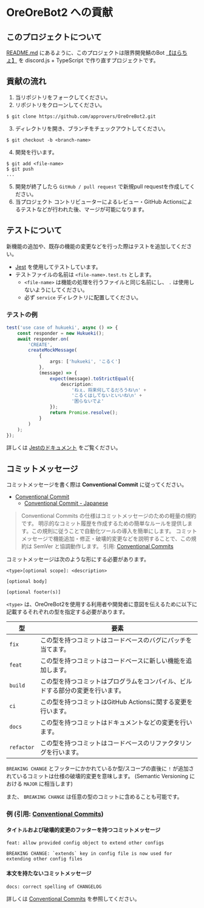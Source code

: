 # OreOreBot2 への貢献

## このプロジェクトについて

[README.md](./README.md) にあるように、このプロジェクトは限界開発鯖のBot [【はらちょ】](https://github.com/approvers/OreOreBot) を discord.js +
TypeScript で作り直すプロジェクトです。

## 貢献の流れ

1. 当リポジトリをフォークしてください。
2. リポジトリをクローンしてください。

```
$ git clone https://github.com/approvers/OreOreBot2.git
```

3. ディレクトリを開き、ブランチをチェックアウトしてください。

```
$ git checkout -b <branch-name>
```

4. 開発を行います。

```
$ git add <file-name>
$ git push
...
```

5. 開発が終了したら `GitHub / pull request` で新規pull requestを作成してください。
6. 当プロジェクト コントリビューターによるレビュー・GitHub Actionsによるテストなどが行われた後、マージが可能になります。

## テストについて

新機能の追加や、既存の機能の変更などを行った際はテストを追加してください。

* [Jest](https://jestjs.io/ja/) を使用してテストしています。
* テストファイルの名前は `<file-name>.test.ts` とします。
    * `<file-name>` は機能の処理を行うファイルと同じ名前にし、 `.` は使用しないようにしてください。
    * 必ず `service` ディレクトリに配置してください。

### テストの例

```typescript
test('use case of hukueki', async () => {
    const responder = new Hukueki();
    await responder.on(
        'CREATE',
        createMockMessage(
            {
                args: ['hukueki', 'こるく']
            },
            (message) => {
                expect(message).toStrictEqual({
                    description:
                        'ねぇ、将来何してるだろうね\n' +
                        'こるくはしてないといいね\n' +
                        '困らないでよ'
                });
                return Promise.resolve();
            }
        )
    );
});
```

詳しくは [Jestのドキュメント](https://jestjs.io/ja/docs) をご覧ください。

## コミットメッセージ

コミットメッセージを書く際は **Conventional Commit** に従ってください。

* [Conventional Commit](https://conventionalcommits.org/)
    * [Conventional Commit - Japanese](https://conventionalcommits.org/ja/)

> Conventional Commits の仕様はコミットメッセージのための軽量の規約です。 明示的なコミット履歴を作成するための簡単なルールを提供します。この規則に従うことで自動化ツールの導入を簡単にします。 コミットメッセージで機能追加・修正・破壊的変更などを説明することで、この規約は SemVer と協調動作します。
> 引用: [Conventional Commits](https://conventionalcommits.org/ja/)

コミットメッセージは次のような形にする必要があります。

```
<type>[optional scope]: <description>

[optional body]

[optional footer(s)]
```

`<type>` は、OreOreBot2を使用する利用者や開発者に意図を伝えるために以下に記載するそれぞれの型を指定する必要があります。

| 型          | 要素                                      |
|------------|-----------------------------------------|
| `fix`      | この型を持つコミットはコードベースのバグにパッチを当てます。          |
| `feat`     | この型を持つコミットはコードベースに新しい機能を追加します。          |
| `build`    | この型を持つコミットはプログラムをコンパイル、ビルドする部分の変更を行います。 |
| `ci`       | この型を持つコミットはGitHub Actionsに関する変更を行います。   |
| `docs`     | この型を持つコミットはドキュメントなどの変更を行います。            |  
| `refactor` | この型を持つコミットはコードベースのリファクタリングを行います。        |

`BREAKING CHANGE` とフッターにかかれているか型/スコープの直後に `!` が追加されているコミットは仕様の破壊的変更を意味します。 (Semantic Versioning における `MAJOR` に相当します)

また、 `BREAKING CHANGE` は任意の型のコミットに含めることも可能です。

### 例 (引用: [Conventional Commits](https://conventionalcommits.org/ja))

#### タイトルおよび破壊的変更のフッターを持つコミットメッセージ

```
feat: allow provided config object to extend other configs

BREAKING CHANGE: `extends` key in config file is now used for extending other config files
```

#### 本文を持たないコミットメッセージ

```
docs: correct spelling of CHANGELOG
```

詳しくは [Conventional Commits](https://conventionalcommits.org/) を参照してください。


